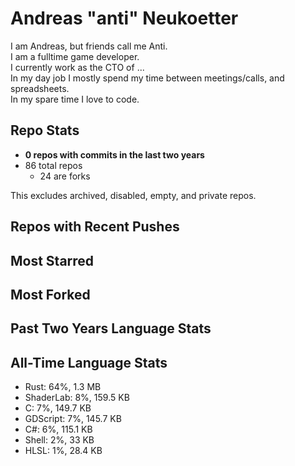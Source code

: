 
# Andreas "anti" Neukoetter

I am Andreas, but friends call me Anti.  
I am a fulltime game developer.  
I currently work as the CTO of ...  
In my day job I mostly spend my time between meetings/calls, and spreadsheets.  
In my spare time I love to code.  

## Repo Stats
- **0 repos with commits in the last two years**
- 86 total repos
  - 24 are forks

This excludes archived, disabled, empty, and private repos.

## Repos with Recent Pushes


## Most Starred


## Most Forked


## Past Two Years Language Stats


## All-Time Language Stats
- Rust: 64%, 1.3 MB
- ShaderLab: 8%, 159.5 KB
- C: 7%, 149.7 KB
- GDScript: 7%, 145.7 KB
- C#: 6%, 115.1 KB
- Shell: 2%, 33 KB
- HLSL: 1%, 28.4 KB

